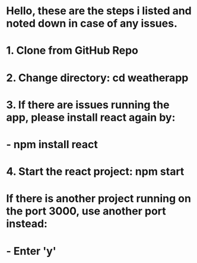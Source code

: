 # Hello, these are the steps i listed and noted down in case of any issues.

# 1. Clone from GitHub Repo
# 2. Change directory: cd weatherapp
# 3. If there are issues running the app, please install react again by:
#	- npm install react
# 4. Start the react project: npm start
# If there is another project running on the port 3000, use another port instead: 
#   - Enter 'y'